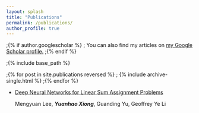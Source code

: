 ```yaml
---
layout: splash
title: "Publications"
permalink: /publications/
author_profile: true
---
```


;{% if author.googlescholar %}
; You can also find my articles on <u><a href="{{author.googlescholar}}">my Google Scholar profile</a>.</u>
;{% endif %}

;{% include base_path %}

;{% for post in site.publications reversed %}
;  {% include archive-single.html %}
;{% endfor %}


- [Deep Neural Networks for Linear Sum Assignment Problems](https://ieeexplore.ieee.org/stamp/stamp.jsp?tp=&arnumber=8371290)
  
  Mengyuan Lee, ***Yuanhao Xiong***, Guanding Yu, Geoffrey Ye Li
